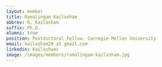 ```yaml
---
layout: member
title: Ramalingam Kailasham
abbrev: R. Kailasham
suffix: Ph.D.
alumni: true
position: Postdoctoral Fellow, Carnegie Mellon University 
email: kailasham29 at gmail.com
linkedin: kailashamr
image: /images/members/ramalingam-kailasham.jpg
---
```


